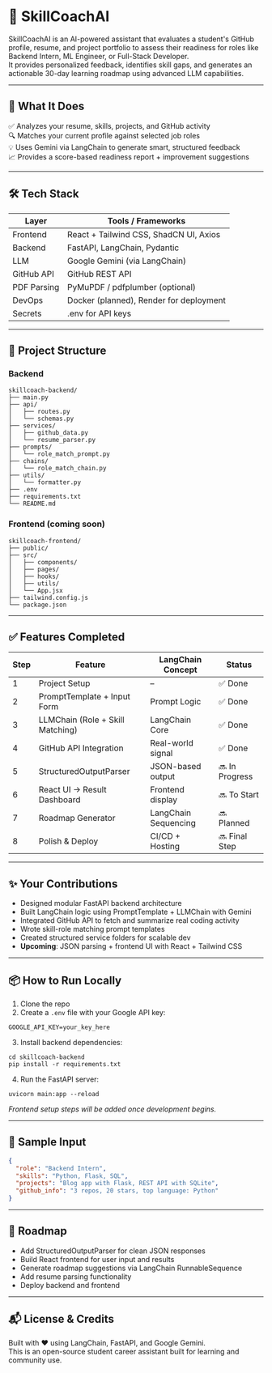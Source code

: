 
# 🚀 SkillCoachAI

SkillCoachAI is an AI-powered assistant that evaluates a student's GitHub profile, resume, and project portfolio to assess their readiness for roles like Backend Intern, ML Engineer, or Full-Stack Developer.  
It provides personalized feedback, identifies skill gaps, and generates an actionable 30-day learning roadmap using advanced LLM capabilities.

---

## 🧠 What It Does

✅ Analyzes your resume, skills, projects, and GitHub activity  
🔍 Matches your current profile against selected job roles  
💡 Uses Gemini via LangChain to generate smart, structured feedback  
📈 Provides a score-based readiness report + improvement suggestions

---

## 🛠 Tech Stack

| Layer       | Tools / Frameworks                        |
|------------|--------------------------------------------|
| Frontend    | React + Tailwind CSS, ShadCN UI, Axios    |
| Backend     | FastAPI, LangChain, Pydantic              |
| LLM         | Google Gemini (via LangChain)             |
| GitHub API  | GitHub REST API                           |
| PDF Parsing | PyMuPDF / pdfplumber (optional)           |
| DevOps      | Docker (planned), Render for deployment   |
| Secrets     | .env for API keys                         |

---

## 📂 Project Structure

### Backend
```
skillcoach-backend/
├── main.py
├── api/
│   ├── routes.py
│   └── schemas.py
├── services/
│   ├── github_data.py
│   └── resume_parser.py
├── prompts/
│   └── role_match_prompt.py
├── chains/
│   └── role_match_chain.py
├── utils/
│   └── formatter.py
├── .env
├── requirements.txt
└── README.md
```

### Frontend (coming soon)
```
skillcoach-frontend/
├── public/
├── src/
│   ├── components/
│   ├── pages/
│   ├── hooks/
│   ├── utils/
│   └── App.jsx
├── tailwind.config.js
└── package.json
```

---

## ✅ Features Completed

| Step | Feature                          | LangChain Concept    | Status      |
|------|----------------------------------|-----------------------|-------------|
| 1    | Project Setup                    | –                     | ✅ Done      |
| 2    | PromptTemplate + Input Form      | Prompt Logic          | ✅ Done      |
| 3    | LLMChain (Role + Skill Matching) | LangChain Core        | ✅ Done      |
| 4    | GitHub API Integration           | Real-world signal     | ✅ Done      |
| 5    | StructuredOutputParser           | JSON-based output     | 🔜 In Progress |
| 6    | React UI → Result Dashboard      | Frontend display      | 🔜 To Start  |
| 7    | Roadmap Generator                | LangChain Sequencing  | 🔜 Planned   |
| 8    | Polish & Deploy                  | CI/CD + Hosting       | 🔜 Final Step |

---

## ✨ Your Contributions

- Designed modular FastAPI backend architecture  
- Built LangChain logic using PromptTemplate + LLMChain with Gemini  
- Integrated GitHub API to fetch and summarize real coding activity  
- Wrote skill-role matching prompt templates  
- Created structured service folders for scalable dev  
- **Upcoming**: JSON parsing + frontend UI with React + Tailwind CSS

---

## 📦 How to Run Locally

1. Clone the repo
2. Create a `.env` file with your Google API key:
```
GOOGLE_API_KEY=your_key_here
```
3. Install backend dependencies:
```
cd skillcoach-backend
pip install -r requirements.txt
```
4. Run the FastAPI server:
```
uvicorn main:app --reload
```

*Frontend setup steps will be added once development begins.*

---

## 🧪 Sample Input

```json
{
  "role": "Backend Intern",
  "skills": "Python, Flask, SQL",
  "projects": "Blog app with Flask, REST API with SQLite",
  "github_info": "3 repos, 20 stars, top language: Python"
}
```

---

## 📌 Roadmap

- Add StructuredOutputParser for clean JSON responses  
- Build React frontend for user input and results  
- Generate roadmap suggestions via LangChain RunnableSequence  
- Add resume parsing functionality  
- Deploy backend and frontend

---

## 📬 License & Credits

Built with ❤️ using LangChain, FastAPI, and Google Gemini.  
This is an open-source student career assistant built for learning and community use.

